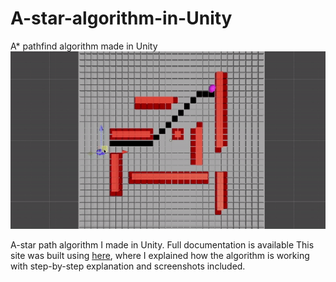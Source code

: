 # A-star-algorithm-in-Unity
A* pathfind algorithm made in Unity
![Alt Text](https://github.com/romanokeser/A-star-algorithm-in-Unity/blob/main/first%20record.gif)

A-star path algorithm I made in Unity. Full documentation is available This site was built using [here](https://github.com/romanokeser/A-star-algorithm-in-Unity/blob/main/report%201%20-%20unfinished.pdf), where I explained how the algorithm is working with step-by-step explanation and screenshots included. 

